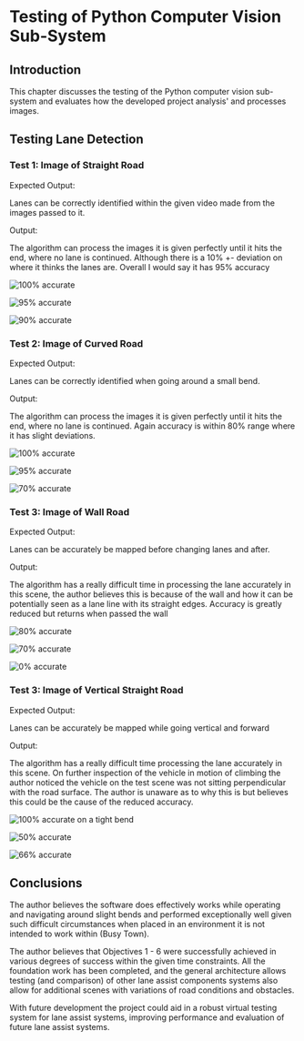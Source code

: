 # Testing of Python Computer Vision Sub-System

## Introduction

This chapter discusses the testing of the Python computer vision sub-system and evaluates how the developed project analysis' and processes images. 

## Testing Lane Detection

### Test 1: Image of Straight Road

Expected Output:

Lanes can be correctly identified within the given video made from the images passed to it. 

Output:

The algorithm can process the images it is given perfectly until it hits the end, where no lane is continued. Although there is a 10% +- deviation on where it thinks the lanes are. Overall I would say it has 95% accuracy

![100% accurate](03_figures/Testing_python/1.png)


![95% accurate](03_figures/Testing_python/2.png)


![90% accurate](03_figures/Testing_python/3.png)


### Test 2: Image of Curved Road

Expected Output:

Lanes can be correctly identified when going around a small bend.

Output:

The algorithm can process the images it is given perfectly until it hits the end, where no lane is continued. Again accuracy is within 80% range where it has slight deviations.

![100% accurate](03_figures/Testing_python/curve_1.png)


![95% accurate](03_figures/Testing_python/curve_2.png)


![70% accurate](03_figures/Testing_python/curve_3.png)


### Test 3: Image of Wall Road

Expected Output:

Lanes can be accurately be mapped before changing lanes and after.

Output:

The algorithm has a really difficult time in processing the lane accurately in this scene, the author believes this is because of the wall and how it can be potentially seen as a lane line with its straight edges. Accuracy is greatly reduced but returns when passed the wall


![80% accurate](03_figures/Testing_python/wall_1.png)


![70% accurate](03_figures/Testing_python/wall_2.png)


![0% accurate](03_figures/Testing_python/wall_3.png)


### Test 3: Image of Vertical Straight Road

Expected Output:

Lanes can be accurately be mapped while going vertical and forward

Output:

The algorithm has a really difficult time processing the lane accurately in this scene. On further inspection of the vehicle in motion of climbing the author noticed the vehicle on the test scene was not sitting perpendicular with the road surface. The author is unaware as to why this is but believes this could be the cause of the reduced accuracy.


![100% accurate on a tight bend](03_figures/Testing_python/busy_1.png)


![50% accurate](03_figures/Testing_python/busy_2.png)


![66% accurate](03_figures/Testing_python/busy_3.png)


## Conclusions

The author believes the software does effectively works while operating and navigating around slight bends and performed exceptionally well given such difficult circumstances when placed in an environment it is not intended to work within (Busy Town).

The author believes that Objectives 1 - 6 were successfully achieved in various degrees of success within the given time constraints. All the foundation work has been completed, and the general architecture allows testing (and comparison) of other lane assist components systems also allow for additional scenes with variations of road conditions and obstacles.

With future development the project could aid in a robust virtual testing system for lane assist systems, improving performance and evaluation of future lane assist systems.